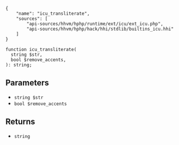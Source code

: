 ``` yamlmeta
{
    "name": "icu_transliterate",
    "sources": [
        "api-sources/hhvm/hphp/runtime/ext/icu/ext_icu.php",
        "api-sources/hhvm/hphp/hack/hhi/stdlib/builtins_icu.hhi"
    ]
}
```




``` Hack
function icu_transliterate(
  string $str,
  bool $remove_accents,
): string;
```




## Parameters




+ ` string $str `
+ ` bool $remove_accents `




## Returns




* ` string `
<!-- HHAPIDOC -->
